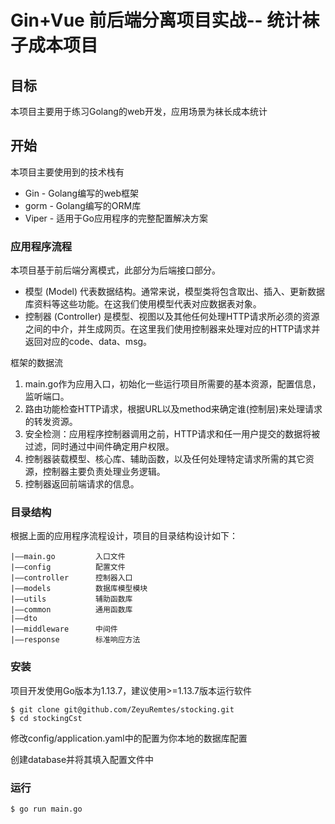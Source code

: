 # Gin+Vue 前后端分离项目实战-- 统计袜子成本项目

## 目标
本项目主要用于练习Golang的web开发，应用场景为袜长成本统计


## 开始
本项目主要使用到的技术栈有
- Gin - Golang编写的web框架
- gorm - Golang编写的ORM库
- Viper - 适用于Go应用程序的完整配置解决方案
### 应用程序流程
本项目基于前后端分离模式，此部分为后端接口部分。    
- 模型 (Model) 代表数据结构。通常来说，模型类将包含取出、插入、更新数据库资料等这些功能。在这我们使用模型代表对应数据表对象。
- 控制器 (Controller) 是模型、视图以及其他任何处理HTTP请求所必须的资源之间的中介，并生成网页。在这里我们使用控制器来处理对应的HTTP请求并返回对应的code、data、msg。

框架的数据流
1. main.go作为应用入口，初始化一些运行项目所需要的基本资源，配置信息，监听端口。
2. 路由功能检查HTTP请求，根据URL以及method来确定谁(控制层)来处理请求的转发资源。
3. 安全检测：应用程序控制器调用之前，HTTP请求和任一用户提交的数据将被过滤，同时通过中间件确定用户权限。
5. 控制器装载模型、核心库、辅助函数，以及任何处理特定请求所需的其它资源，控制器主要负责处理业务逻辑。
6. 控制器返回前端请求的信息。

### 目录结构
根据上面的应用程序流程设计，项目的目录结构设计如下：

	|——main.go         入口文件
	|——config          配置文件
	|——controller      控制器入口
	|——models          数据库模型模块
	|——utils           辅助函数库
	|——common          通用函数库
    |——dto            
    |——middleware      中间件 
    |——response        标准响应方法 
### 安装
项目开发使用Go版本为1.13.7，建议使用>=1.13.7版本运行软件
```
$ git clone git@github.com/ZeyuRemtes/stocking.git
$ cd stockingCst
```
修改config/application.yaml中的配置为你本地的数据库配置

创建database并将其填入配置文件中
### 运行
```
$ go run main.go
```

